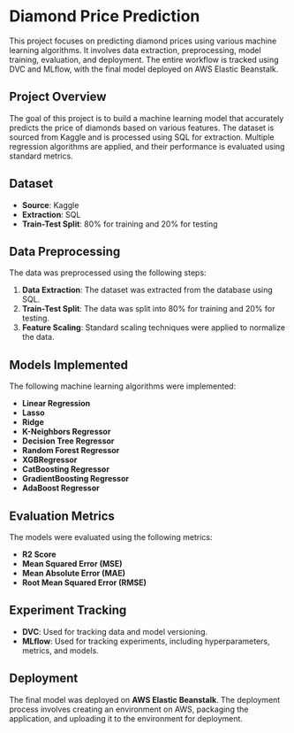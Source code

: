 # Diamond Price Prediction

This project focuses on predicting diamond prices using various machine learning algorithms. It involves data extraction, preprocessing, model training, evaluation, and deployment. The entire workflow is tracked using DVC and MLflow, with the final model deployed on AWS Elastic Beanstalk.

## Project Overview

The goal of this project is to build a machine learning model that accurately predicts the price of diamonds based on various features. The dataset is sourced from Kaggle and is processed using SQL for extraction. Multiple regression algorithms are applied, and their performance is evaluated using standard metrics.

## Dataset

- **Source**: Kaggle
- **Extraction**: SQL
- **Train-Test Split**: 80% for training and 20% for testing

## Data Preprocessing

The data was preprocessed using the following steps:

1. **Data Extraction**: The dataset was extracted from the database using SQL.
2. **Train-Test Split**: The data was split into 80% for training and 20% for testing.
3. **Feature Scaling**: Standard scaling techniques were applied to normalize the data.

## Models Implemented

The following machine learning algorithms were implemented:

- **Linear Regression**
- **Lasso**
- **Ridge**
- **K-Neighbors Regressor**
- **Decision Tree Regressor**
- **Random Forest Regressor**
- **XGBRegressor**
- **CatBoosting Regressor**
- **GradientBoosting Regressor**
- **AdaBoost Regressor**

## Evaluation Metrics

The models were evaluated using the following metrics:

- **R2 Score**
- **Mean Squared Error (MSE)**
- **Mean Absolute Error (MAE)**
- **Root Mean Squared Error (RMSE)**

## Experiment Tracking

- **DVC**: Used for tracking data and model versioning.
- **MLflow**: Used for tracking experiments, including hyperparameters, metrics, and models.

## Deployment

The final model was deployed on **AWS Elastic Beanstalk**. The deployment process involves creating an environment on AWS, packaging the application, and uploading it to the environment for deployment.
